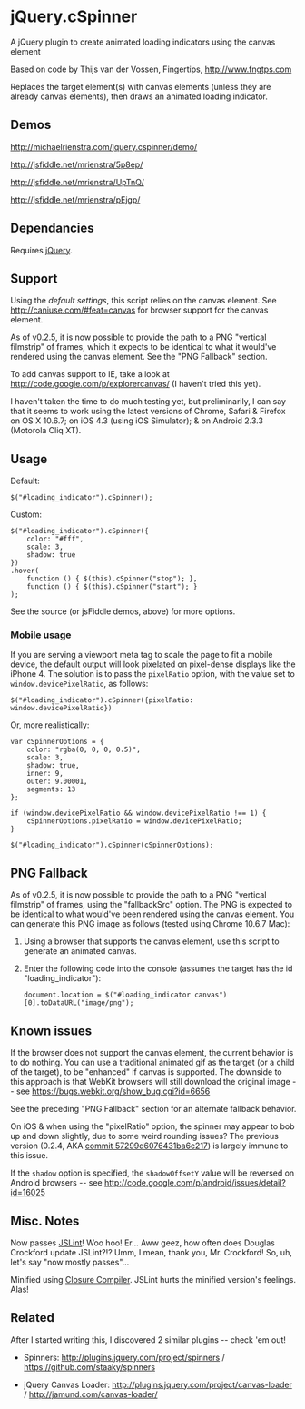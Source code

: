 jQuery.cSpinner
=======

A jQuery plugin to create animated loading indicators using the canvas element

Based on code by Thijs van der Vossen, Fingertips, http://www.fngtps.com

Replaces the target element(s) with canvas elements (unless they are already canvas elements), then draws an animated loading indicator.

## Demos

http://michaelrienstra.com/jquery.cspinner/demo/

http://jsfiddle.net/mrienstra/5p8ep/

http://jsfiddle.net/mrienstra/UpTnQ/

http://jsfiddle.net/mrienstra/pEjgp/

## Dependancies

Requires [jQuery](http://jquery.com/).

## Support

Using the _default settings_, this script relies on the canvas element. See http://caniuse.com/#feat=canvas for browser support for the canvas element.

As of v0.2.5, it is now possible to provide the path to a PNG "vertical filmstrip" of frames, which it expects to be identical to what it would've rendered using the canvas element. See the "PNG Fallback" section.

To add canvas support to IE, take a look at http://code.google.com/p/explorercanvas/ (I haven't tried this yet).

I haven't taken the time to do much testing yet, but preliminarily, I can say that it seems to work using the latest versions of Chrome, Safari & Firefox on OS X 10.6.7; on iOS 4.3 (using iOS Simulator); & on Android 2.3.3 (Motorola Cliq XT).

## Usage

Default:

`$("#loading_indicator").cSpinner();`

Custom:

    $("#loading_indicator").cSpinner({
        color: "#fff",
        scale: 3,
        shadow: true
    })
    .hover(
        function () { $(this).cSpinner("stop"); },
        function () { $(this).cSpinner("start"); }
    );

See the source (or jsFiddle demos, above) for more options.

### Mobile usage

If you are serving a viewport meta tag to scale the page to fit a mobile device, the default output will look pixelated on pixel-dense displays like the iPhone 4. The solution is to pass the `pixelRatio` option, with the value set to `window.devicePixelRatio`, as follows:

`$("#loading_indicator").cSpinner({pixelRatio: window.devicePixelRatio})`

Or, more realistically:

    var cSpinnerOptions = {
        color: "rgba(0, 0, 0, 0.5)",
        scale: 3,
        shadow: true,
        inner: 9,
        outer: 9.00001,
        segments: 13
    };
    
    if (window.devicePixelRatio && window.devicePixelRatio !== 1) {
        cSpinnerOptions.pixelRatio = window.devicePixelRatio;
    }
    
    $("#loading_indicator").cSpinner(cSpinnerOptions);

## PNG Fallback

As of v0.2.5, it is now possible to provide the path to a PNG "vertical filmstrip" of frames, using the "fallbackSrc" option. The PNG is expected to be identical to what would've been rendered using the canvas element. You can generate this PNG image as follows (tested using Chrome 10.6.7 Mac):

1. Using a browser that supports the canvas element, use this script to generate an animated canvas.

2. Enter the following code into the console (assumes the target has the id "loading_indicator"):

    `document.location = $("#loading_indicator canvas")[0].toDataURL("image/png");`

## Known issues

If the browser does not support the canvas element, the current behavior is to do nothing.  You can use a traditional animated gif as the target (or a child of the target), to be "enhanced" if canvas is supported.  The downside to this approach is that WebKit browsers will still download the original image  -- see https://bugs.webkit.org/show_bug.cgi?id=6656

See the preceding "PNG Fallback" section for an alternate fallback behavior.

On iOS & when using the "pixelRatio" option, the spinner may appear to bob up and down slightly, due to some weird rounding issues? The previous version (0.2.4, AKA [commit 57299d6076431ba6c217](/mrienstra/jQuery.cSpinner/commit/57299d6076431ba6c217ab0f1050ac435de83a26)) is largely immune to this issue.

If the `shadow` option is specified, the `shadowOffsetY` value will be reversed on Android browsers -- see http://code.google.com/p/android/issues/detail?id=16025

## Misc. Notes

Now passes [JSLint](http://www.jslint.com/)! Woo hoo! Er... Aww geez, how often does Douglas Crockford update JSLint?!? Umm, I mean, thank you, Mr. Crockford! So, uh, let's say "now mostly passes"...

Minified using [Closure Compiler](http://code.google.com/p/closure-compiler/). JSLint hurts the minified version's feelings. Alas!

## Related

After I started writing this, I discovered 2 similar plugins -- check 'em out!

* Spinners: http://plugins.jquery.com/project/spinners  /  https://github.com/staaky/spinners

* jQuery Canvas Loader: http://plugins.jquery.com/project/canvas-loader  /  http://jamund.com/canvas-loader/